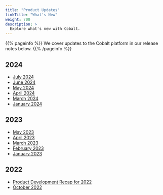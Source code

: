 ```yaml
---
title: "Product Updates"
linkTitle: "What's New"
weight: 700
description: >
  Explore what's new with Cobalt.
---
```


{{% pageinfo %}}
We cover updates to the Cobalt platform in our release notes below.
{{% /pageinfo %}}

## 2024

- [July 2024](/product-updates/release-notes-July-2024/)
- [June 2024](/product-updates/release-notes-June-2024/)
- [May 2024](/product-updates/release-notes-may-2024/)
- [April 2024](/product-updates/release-notes-may-2024/)
- [March 2024](/product-updates/release-notes-march-2024/)
- [January 2024](/product-updates/release-notes-january-2024/)

## 2023

- [May 2023](https://www.cobalt.io/blog/cobalt-release-blog-may-2023)
- [April 2023](https://www.cobalt.io/blog/cobalt-release-blog-april-2023)
- [March 2023](https://www.cobalt.io/blog/cobalt-release-blog-march-2023)
- [February 2023](https://www.cobalt.io/blog/cobalt-release-blog-february-2023)
- [January 2023](https://www.cobalt.io/blog/cobalt-release-blog-january-2023)

## 2022

- [Product Development Recap for 2022](https://www.cobalt.io/blog/product-development-recap-how-we-made-pentest-as-service-better-in-2022)
- [October 2022](https://www.cobalt.io/blog/cobalt-release-blog-october)
